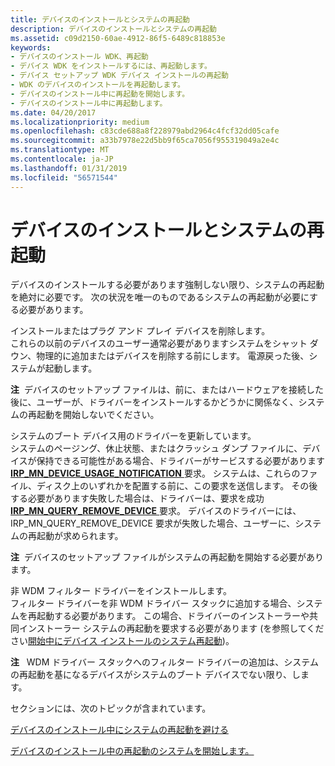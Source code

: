```yaml
---
title: デバイスのインストールとシステムの再起動
description: デバイスのインストールとシステムの再起動
ms.assetid: c09d2150-60ae-4912-86f5-6489c818853e
keywords:
- デバイスのインストール WDK、再起動
- デバイス WDK をインストールするには、再起動します。
- デバイス セットアップ WDK デバイス インストールの再起動
- WDK のデバイスのインストールを再起動します。
- デバイスのインストール中に再起動を開始します。
- デバイスのインストール中に再起動します。
ms.date: 04/20/2017
ms.localizationpriority: medium
ms.openlocfilehash: c83cde688a8f228979abd2964c4fcf32dd05cafe
ms.sourcegitcommit: a33b7978e22d5bb9f65ca7056f955319049a2e4c
ms.translationtype: MT
ms.contentlocale: ja-JP
ms.lasthandoff: 01/31/2019
ms.locfileid: "56571544"
---
```

# <a name="device-installations-and-system-restarts"></a>デバイスのインストールとシステムの再起動





デバイスのインストールする必要があります強制しない限り、システムの再起動を絶対に必要です。 次の状況を唯一のものであるシステムの再起動が必要にする必要があります。

<a href="" id="installing-or-removing-a-non-plug-and-play-device--"></a>インストールまたはプラグ アンド プレイ デバイスを削除します。   
これらの以前のデバイスのユーザー通常必要がありますシステムをシャット ダウン、物理的に追加またはデバイスを削除する前にします。 電源戻った後、システムが起動します。

**注**  デバイスのセットアップ ファイルは、前に、またはハードウェアを接続した後に、ユーザーが、ドライバーをインストールするかどうかに関係なく、システムの再起動を開始しないでください。

 

<a href="" id="updating-a-driver-for-a-system-boot-device--"></a>システムのブート デバイス用のドライバーを更新しています。   
システムのページング、休止状態、またはクラッシュ ダンプ ファイルに、デバイスが保持できる可能性がある場合、ドライバーがサービスする必要があります[ **IRP_MN_DEVICE_USAGE_NOTIFICATION** ](https://msdn.microsoft.com/library/windows/hardware/ff550841)要求。 システムは、これらのファイル、ディスク上のいずれかを配置する前に、この要求を送信します。 その後する必要があります失敗した場合は、ドライバーは、要求を成功[ **IRP_MN_QUERY_REMOVE_DEVICE** ](https://msdn.microsoft.com/library/windows/hardware/ff551705)要求。 デバイスのドライバーには、IRP_MN_QUERY_REMOVE_DEVICE 要求が失敗した場合、ユーザーに、システムの再起動が求められます。

**注**  デバイスのセットアップ ファイルがシステムの再起動を開始する必要があります。

 

<a href="" id="installing-a-non-wdm-filter-driver-"></a>非 WDM フィルター ドライバーをインストールします。  
フィルター ドライバーを非 WDM ドライバー スタックに追加する場合、システムを再起動する必要があります。 この場合、ドライバーのインストーラーや共同インストーラー システムの再起動を要求する必要があります (を参照してください[開始中にデバイス インストールのシステム再起動](initiating-system-restarts-during-device-installations.md))。

**注**   WDM ドライバー スタックへのフィルター ドライバーの追加は、システムの再起動を基になるデバイスがシステムのブート デバイスでない限り、します。

 

セクションには、次のトピックが含まれています。

[デバイスのインストール中にシステムの再起動を避ける](avoiding-system-restarts-during-device-installations.md)

[デバイスのインストール中の再起動のシステムを開始します。](initiating-system-restarts-during-device-installations.md)

 

 





